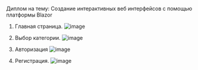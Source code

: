 Диплом на тему: Создание интерактивных веб интерфейсов с помощью платформы Blazor

1. Главная страница.
![image](https://user-images.githubusercontent.com/59286805/167915495-41c39af0-2836-458e-8b09-0fd7ad5edbe1.png)

2. Выбор категории.
![image](https://user-images.githubusercontent.com/59286805/167915704-ee51dd63-8657-477d-a2d0-0c36a4620758.png)

3. Авторизация
![image](https://user-images.githubusercontent.com/59286805/167915774-7a77bac6-4192-4282-a0b3-7ea309cf174e.png)

4. Регистрация.
![image](https://user-images.githubusercontent.com/59286805/167915825-85bfc858-11ff-4be2-87e4-635946b0bc08.png)


